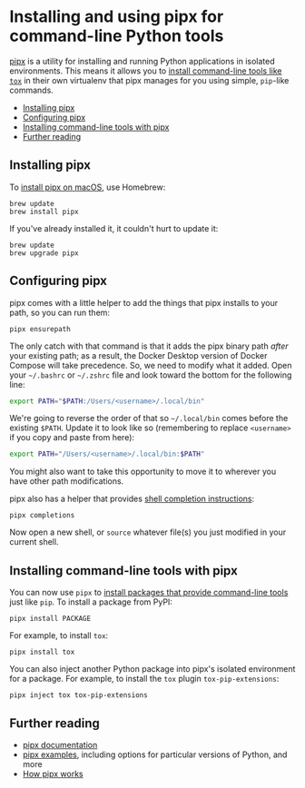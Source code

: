 # Installing and using pipx for command-line Python tools

[pipx](https://github.com/pipxproject/pipx) is a utility for installing and running Python applications in isolated environments. This means it allows you to [install command-line tools like `tox`](#installing-command-line-tools-with-pipx) in their own virtualenv that pipx manages for you using simple, `pip`-like commands. 

- [Installing pipx](#installing-pipx)
- [Configuring pipx](#configuring-pipx)
- [Installing command-line tools with pipx](#installing-command-line-tools-with-pipx)
- [Further reading](#further-reading)

## Installing pipx

To [install pipx on macOS](https://github.com/pipxproject/pipx#install-pipx), use Homebrew:

```shell
brew update
brew install pipx
```

If you've already installed it, it couldn't hurt to update it:

```shell
brew update
brew upgrade pipx
```

## Configuring pipx

pipx comes with a little helper to add the things that pipx installs to your path, so you can run them:

```shell
pipx ensurepath
```

The only catch with that command is that it adds the pipx binary path _after_ your existing path;
as a result, the Docker Desktop version of Docker Compose will take precedence.
So, we need to modify what it added.
Open your `~/.bashrc` or `~/.zshrc` file and look toward the bottom for the following line:

```bash
export PATH="$PATH:/Users/<username>/.local/bin"
```

We're going to reverse the order of that so `~/.local/bin` comes before the existing `$PATH`.
Update it to look like so (remembering to replace `<username>` if you copy and paste from here):

```bash
export PATH="/Users/<username>/.local/bin:$PATH"
```

You might also want to take this opportunity to move it to wherever you have other path modifications.

pipx also has a helper that provides [shell completion instructions](https://pipxproject.github.io/pipx/installation/#shell-completion):

```shell
pipx completions
```

Now open a new shell, or `source` whatever file(s) you just modified in your current shell.


## Installing command-line tools with pipx

You can now use `pipx` to [install packages that provide command-line tools](https://pipxproject.github.io/pipx/getting-started/) just like `pip`. To install a package from PyPI:

```shell
pipx install PACKAGE
```

For example, to install `tox`:

```shell
pipx install tox
```

You can also inject another Python package into pipx's isolated environment for a package. For example, to install the `tox` plugin `tox-pip-extensions`:

```shell
pipx inject tox tox-pip-extensions
```

## Further reading

- [pipx documentation](https://pipxproject.github.io/pipx/)
- [pipx examples](https://pipxproject.github.io/pipx/examples/), including options for particular versions of Python, and more
- [How pipx works](https://pipxproject.github.io/pipx/how-pipx-works/)
